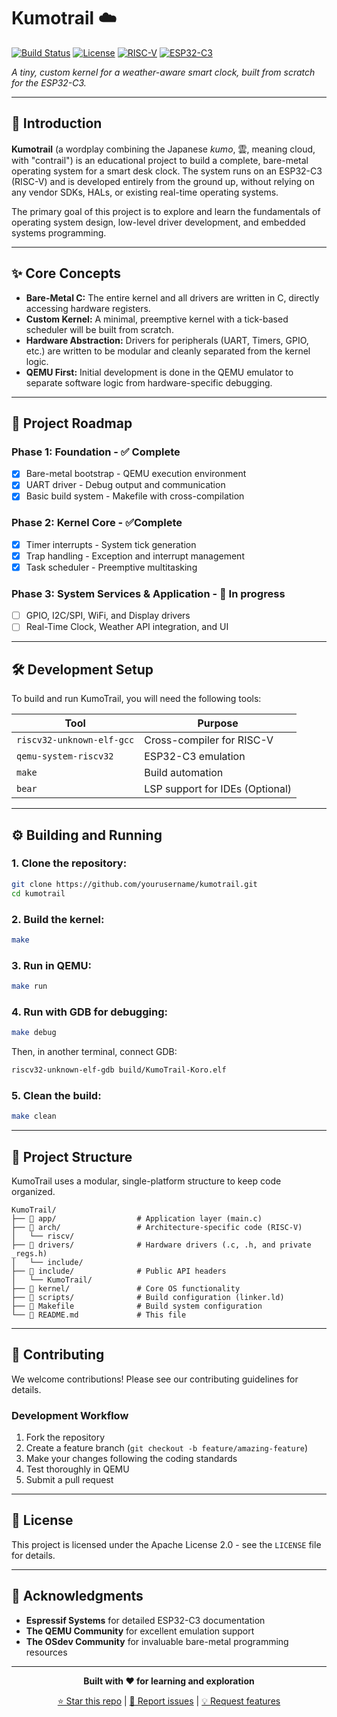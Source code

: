 # Kumotrail ☁️

[![Build Status](https://img.shields.io/badge/build-passing-brightgreen)](https://github.com/fokaz-c-c/Kumotrail)
[![License](https://img.shields.io/badge/license-Apache%202.0-blue)](LICENSE)
[![RISC-V](https://img.shields.io/badge/arch-RISC--V-orange)](https://riscv.org/)
[![ESP32-C3](https://img.shields.io/badge/target-ESP32--C3-red)](https://www.espressif.com/en/products/socs/esp32-c3)

*A tiny, custom kernel for a weather-aware smart clock, built from scratch for the ESP32-C3.*

---

## 📖 Introduction

**Kumotrail** (a wordplay combining the Japanese *kumo*, 雲, meaning cloud, with "contrail") is an educational project to build a complete, bare-metal operating system for a smart desk clock. The system runs on an ESP32-C3 (RISC-V) and is developed entirely from the ground up, without relying on any vendor SDKs, HALs, or existing real-time operating systems.

The primary goal of this project is to explore and learn the fundamentals of operating system design, low-level driver development, and embedded systems programming.

---

## ✨ Core Concepts

- **Bare-Metal C:** The entire kernel and all drivers are written in C, directly accessing hardware registers.
- **Custom Kernel:** A minimal, preemptive kernel with a tick-based scheduler will be built from scratch.
- **Hardware Abstraction:** Drivers for peripherals (UART, Timers, GPIO, etc.) are written to be modular and cleanly separated from the kernel logic.
- **QEMU First:** Initial development is done in the QEMU emulator to separate software logic from hardware-specific debugging.

---

## 🚀 Project Roadmap

### **Phase 1: Foundation** - ✅ **Complete**
- [x] Bare-metal bootstrap - QEMU execution environment
- [x] UART driver - Debug output and communication
- [x] Basic build system - Makefile with cross-compilation

### **Phase 2: Kernel Core** - ✅**Complete**
- [x] Timer interrupts - System tick generation
- [x] Trap handling - Exception and interrupt management
- [x] Task scheduler - Preemptive multitasking

### **Phase 3: System Services & Application** - 🚧 **In progress**
- [ ] GPIO, I2C/SPI, WiFi, and Display drivers
- [ ] Real-Time Clock, Weather API integration, and UI

---

## 🛠️ Development Setup

To build and run KumoTrail, you will need the following tools:

| Tool | Purpose |
|------|---------|
| `riscv32-unknown-elf-gcc` | Cross-compiler for RISC-V |
| `qemu-system-riscv32` | ESP32-C3 emulation |
| `make` | Build automation |
| `bear` | LSP support for IDEs (Optional) |

---

## ⚙️ Building and Running

### 1. **Clone the repository:**

```bash
git clone https://github.com/yourusername/kumotrail.git
cd kumotrail
```

### 2. **Build the kernel:**

```bash
make
```

### 3. **Run in QEMU:**

```bash
make run
```

### 4. **Run with GDB for debugging:**

```bash
make debug
```

Then, in another terminal, connect GDB:
```bash
riscv32-unknown-elf-gdb build/KumoTrail-Koro.elf
```

### 5. **Clean the build:**

```bash
make clean
```

---

## 📁 Project Structure

KumoTrail uses a modular, single-platform structure to keep code organized.

```
KumoTrail/
├── 📁 app/                  # Application layer (main.c)
├── 📁 arch/                 # Architecture-specific code (RISC-V)
│   └── riscv/
├── 📁 drivers/              # Hardware drivers (.c, .h, and private _regs.h)
│   └── include/
├── 📁 include/              # Public API headers
│   └── KumoTrail/
├── 📁 kernel/               # Core OS functionality
├── 📁 scripts/              # Build configuration (linker.ld)
├── 📄 Makefile              # Build system configuration
└── 📄 README.md             # This file
```

---

## 🤝 Contributing

We welcome contributions! Please see our contributing guidelines for details.

### Development Workflow

1. Fork the repository
2. Create a feature branch (`git checkout -b feature/amazing-feature`)
3. Make your changes following the coding standards
4. Test thoroughly in QEMU
5. Submit a pull request

---

## 📄 License

This project is licensed under the Apache License 2.0 - see the `LICENSE` file for details.

---

## 🌟 Acknowledgments

- **Espressif Systems** for detailed ESP32-C3 documentation
- **The QEMU Community** for excellent emulation support
- **The OSdev Community** for invaluable bare-metal programming resources

---

<div align="center">

**Built with ❤️ for learning and exploration**

[⭐ Star this repo](../../stargazers) | [🐛 Report issues](../../issues) | [💡 Request features](../../issues/new)

</div>
